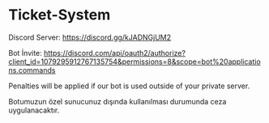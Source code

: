 # Ticket-System
Discord Server:
https://discord.gg/kJADNGjUM2

Bot İnvite:
https://discord.com/api/oauth2/authorize?client_id=1079295912767135754&permissions=8&scope=bot%20applications.commands

Penalties will be applied if our bot is used outside of your private server.

Botumuzun özel sunucunuz dışında kullanılması durumunda ceza uygulanacaktır.
